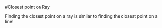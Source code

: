 #Closest point on Ray

Finding the closest point on a ray is similar to finding the closest point on a line!